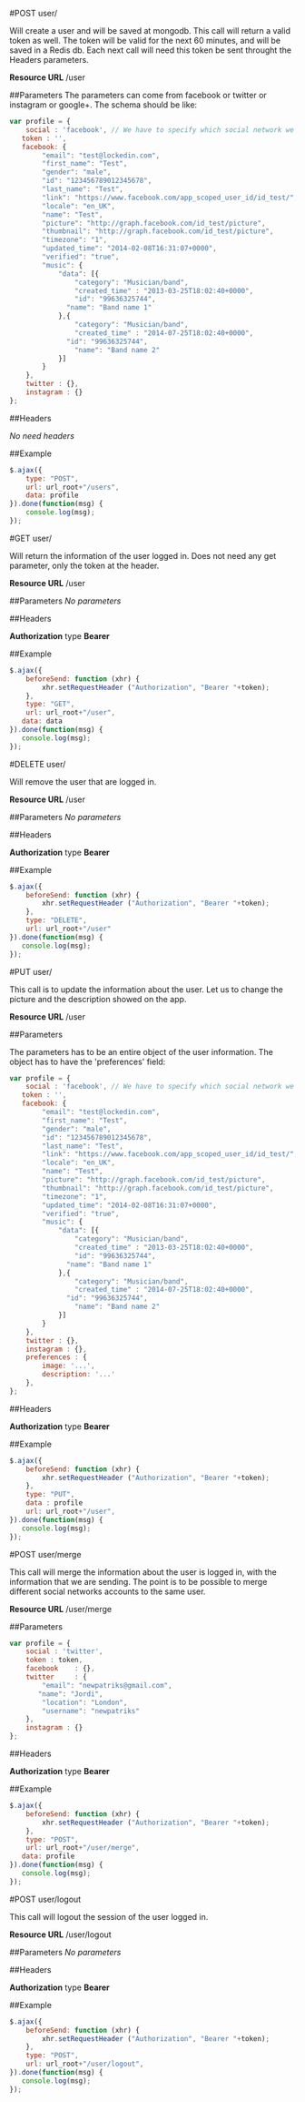 #POST user/

Will create a user and will be saved at mongodb. This call will return a valid token as well. The token will be valid for the next 60 minutes, and will be saved in a Redis db. Each next call will need this token be sent throught the Headers parameters.

**Resource URL**
/user

##Parameters
The parameters can come from facebook or twitter or instagram or google+. The schema should be like:

```javascript
var profile = {
	social : 'facebook', // We have to specify which social network we're going to use to register/login.
   token : '',
   facebook: {
		"email": "test@lockedin.com",
		"first_name": "Test",
		"gender": "male",
		"id": "123456789012345678",
		"last_name": "Test",
		"link": "https://www.facebook.com/app_scoped_user_id/id_test/",
		"locale": "en_UK",
		"name": "Test",
		"picture": "http://graph.facebook.com/id_test/picture",
		"thumbnail": "http://graph.facebook.com/id_test/picture",
		"timezone": "1",
		"updated_time": "2014-02-08T16:31:07+0000",
		"verified": "true",
		"music": {
			"data": [{
				"category": "Musician/band",
				"created_time" : "2013-03-25T18:02:40+0000",
				"id": "99636325744",
	          "name": "Band name 1"
			},{
				"category": "Musician/band",
				"created_time" : "2014-07-25T18:02:40+0000",
	          "id": "99636325744",
				"name": "Band name 2"
			}]
		}
	},
	twitter : {},
	instagram : {}
};
```


##Headers

*No need headers*

##Example

```javascript
$.ajax({
	type: "POST",
	url: url_root+"/users",
	data: profile
}).done(function(msg) {
	console.log(msg);
});
```

#GET user/

Will return the information of the user logged in. Does not need any get parameter, only the token at the header. 

**Resource URL**
/user

##Parameters
*No parameters*


##Headers

**Authorization** type **Bearer**

##Example
```javascript
$.ajax({
	beforeSend: function (xhr) {
		xhr.setRequestHeader ("Authorization", "Bearer "+token);
	},
	type: "GET",
	url: url_root+"/user",
   data: data
}).done(function(msg) {
   console.log(msg);
});
```

#DELETE user/

Will remove the user that are logged in. 

**Resource URL**
/user

##Parameters
*No parameters*


##Headers

**Authorization** type **Bearer**

##Example
```javascript
$.ajax({
	beforeSend: function (xhr) {
		xhr.setRequestHeader ("Authorization", "Bearer "+token);
	},
	type: "DELETE",
	url: url_root+"/user"
}).done(function(msg) {
   console.log(msg);
});
```

#PUT user/

This call is to update the information about the user. Let us to change the picture and the description showed on the app.

**Resource URL**
/user

##Parameters

The parameters has to be an entire object of the user information. The object has to have the 'preferences' field:

```javascript
var profile = {
	social : 'facebook', // We have to specify which social network we're going to use to register/login.
   token : '',
   facebook: {
		"email": "test@lockedin.com",
		"first_name": "Test",
		"gender": "male",
		"id": "123456789012345678",
		"last_name": "Test",
		"link": "https://www.facebook.com/app_scoped_user_id/id_test/",
		"locale": "en_UK",
		"name": "Test",
		"picture": "http://graph.facebook.com/id_test/picture",
		"thumbnail": "http://graph.facebook.com/id_test/picture",
		"timezone": "1",
		"updated_time": "2014-02-08T16:31:07+0000",
		"verified": "true",
		"music": {
			"data": [{
				"category": "Musician/band",
				"created_time" : "2013-03-25T18:02:40+0000",
				"id": "99636325744",
	          "name": "Band name 1"
			},{
				"category": "Musician/band",
				"created_time" : "2014-07-25T18:02:40+0000",
	          "id": "99636325744",
				"name": "Band name 2"
			}]
		}
	},
	twitter : {},
	instagram : {},
	preferences : {
		image: '...',
		description: '...'
	},
};
```

##Headers

**Authorization** type **Bearer**

##Example
```javascript
$.ajax({
	beforeSend: function (xhr) {
		xhr.setRequestHeader ("Authorization", "Bearer "+token);
	},
	type: "PUT",
	data : profile
	url: url_root+"/user",
}).done(function(msg) {
   console.log(msg);
});
```


#POST user/merge

This call will merge the information about the user is logged in, with the information that we are sending. The point is to be possible to merge different social networks accounts to the same user.

**Resource URL**
/user/merge

##Parameters
```javascript
var profile = {
	social : 'twitter',
	token : token,
	facebook    : {},
	twitter     : {
		"email": "newpatriks@gmail.com",
	   "name": "Jordi",
		"location": "London",
		"username": "newpatriks"
	},
	instagram : {}
};
```


##Headers

**Authorization** type **Bearer**

##Example
```javascript
$.ajax({
	beforeSend: function (xhr) {
		xhr.setRequestHeader ("Authorization", "Bearer "+token);
	},
	type: "POST",
	url: url_root+"/user/merge",
   data: profile
}).done(function(msg) {
   console.log(msg);
});
```
#POST user/logout

This call will logout the session of the user logged in.

**Resource URL**
/user/logout

##Parameters
*No parameters*


##Headers

**Authorization** type **Bearer**

##Example
```javascript
$.ajax({
	beforeSend: function (xhr) {
		xhr.setRequestHeader ("Authorization", "Bearer "+token);
	},
	type: "POST",
	url: url_root+"/user/logout",
}).done(function(msg) {
   console.log(msg);
});
```